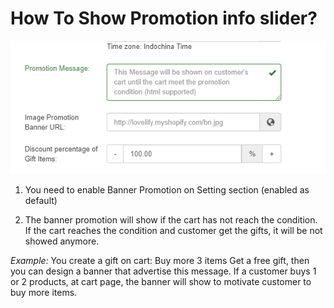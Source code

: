 # How To Show Promotion info slider?

![You can enter the image&apos;s URL or your own html code for showing Promotion info](../.gitbook/assets/image%20%289%29.png)

1. You need to enable Banner Promotion on Setting section \(enabled as default\)

2. The banner promotion will show if the cart has not reach the condition. If the cart reaches the condition and customer get the gifts, it will be not showed anymore.

_Example:_ You create a gift on cart: Buy more 3 items Get a free gift, then you can design a banner that advertise this message. If a customer buys 1 or 2 products, at cart page, the banner will show to motivate  customer to buy more items.

